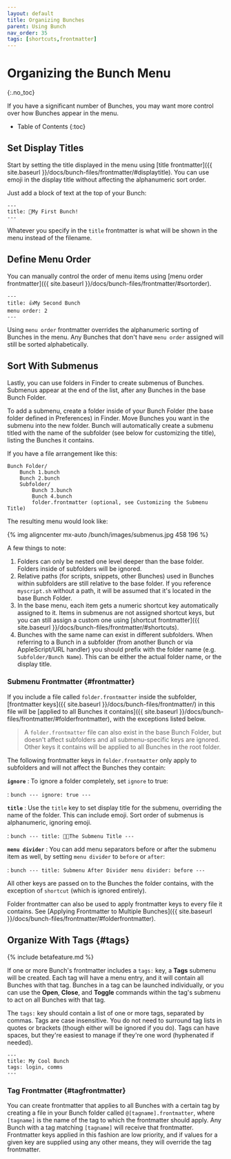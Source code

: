 ```yaml
---
layout: default
title: Organizing Bunches
parent: Using Bunch
nav_order: 35
tags: [shortcuts,frontmatter]
---
```

# Organizing the Bunch Menu
{:.no_toc}

If you have a significant number of Bunches, you may want more control over how Bunches appear in the menu.

* Table of Contents
{:toc}

## Set Display Titles

Start by setting the title displayed in the menu using [title frontmatter]({{ site.baseurl }}/docs/bunch-files/frontmatter/#displaytitle). You can use emoji in the display title without affecting the alphanumeric sort order.

Just add a block of text at the top of your Bunch:

```bunch
---
title: 🎉My First Bunch!
---
```

Whatever you specify in the `title` frontmatter is what will be shown in the menu instead of the filename.

## Define Menu Order

You can manually control the order of menu items using [menu order frontmatter]({{ site.baseurl }}/docs/bunch-files/frontmatter/#sortorder).

```bunch
---
title: 👍My Second Bunch
menu order: 2
---
```

Using `menu order` frontmatter overrides the alphanumeric sorting of Bunches in the menu. Any Bunches that don't have `menu order` assigned will still be sorted alphabetically.

## Sort With Submenus

Lastly, you can use folders in Finder to create submenus of Bunches. Submenus appear at the end of the list, after any Bunches in the base Bunch Folder.

To add a submenu, create a folder inside of your Bunch Folder (the base folder defined in Preferences) in Finder. Move Bunches you want in the submenu into the new folder. Bunch will automatically create a submenu titled with the name of the subfolder (see below for customizing the title), listing the Bunches it contains.


If you have a file arrangement like this:
```
Bunch Folder/
    Bunch 1.bunch
    Bunch 2.bunch
    Subfolder/
        Bunch 3.bunch
        Bunch 4.bunch
        folder.frontmatter (optional, see Customizing the Submenu Title)
```

The resulting menu would look like:

{% img aligncenter mx-auto /bunch/images/submenus.jpg 458 196 %}

A few things to note:

1. Folders can only be nested one level deeper than the base folder. Folders inside of subfolders will be ignored.
2. Relative paths (for scripts, snippets, other Bunches) used in Bunches within subfolders are still relative to the base folder. If you reference `myscript.sh` without a path, it will be assumed that it's located in the base Bunch Folder.
3. In the base menu, each item gets a numeric shortcut key automatically assigned to it. Items in submenus are not assigned shortcut keys, but you can still assign a custom one using [shortcut frontmatter]({{ site.baseurl }}/docs/bunch-files/frontmatter/#shortcuts).
4. Bunches with the same name can exist in different subfolders. When referring to a Bunch in a subfolder (from another Bunch or via AppleScript/URL handler) you should prefix with the folder name (e.g. `Subfolder/Bunch Name`). This can be either the actual folder name, or the display title.

### Submenu Frontmatter {#frontmatter}

If you include a file called `folder.frontmatter` inside the subfolder, [frontmatter keys]({{ site.baseurl }}/docs/bunch-files/frontmatter/) in this file will be [applied to all Bunches it contains]({{ site.baseurl }}/docs/bunch-files/frontmatter/#folderfrontmatter), with the exceptions listed below. 

> A `folder.frontmatter` file can also exist in the base Bunch Folder, but doesn't affect subfolders and all submenu-specific keys are ignored. Other keys it contains will be applied to all Bunches in the root folder.

The following frontmatter keys in `folder.frontmatter` only apply to subfolders and will not affect the Bunches they contain:

__`ignore`__
: To ignore a folder completely, set `ignore` to true:

:   ```bunch
    ---
    ignore: true
    ---
    ```

__`title`__
: Use the `title` key to set display title for the submenu, overriding the name of the folder. This can include emoji. Sort order of submenus is alphanumeric, ignoring emoji.

:   ```bunch
    ---
    title: 👍🏻The Submenu Title
    ---
    ```

__`menu divider`__
: You can add menu separators before or after the submenu item as well, by setting `menu divider` to `before` or `after`:

:   ```bunch
    ---
    title: Submenu After Divider
    menu divider: before
    ---
    ```

All other keys are passed on to the Bunches the folder contains, with the exception of `shortcut` (which is ignored entirely).

Folder frontmatter can also be used to apply frontmatter keys to every file it contains. See [Applying Frontmatter to Multiple Bunches]({{ site.baseurl }}/docs/bunch-files/frontmatter/#folderfrontmatter).

## Organize With Tags {#tags}

{% include betafeature.md %}

If one or more Bunch's frontmatter includes a `tags:` key, a __Tags__ submenu will be created. Each tag will have a menu entry, and it will contain all Bunches with that tag. Bunches in a tag can be launched individually, or you can use the __Open__, __Close__, and __Toggle__ commands within the tag's submenu to act on all Bunches with that tag.

The `tags:` key should contain a list of one or more tags, separated by commas. Tags are case insensitive. You do not need to surround tag lists in quotes or brackets (though either will be ignored if you do). Tags can have spaces, but they're easiest to manage if they're one word (hyphenated if needed).

```bunch
---
title: My Cool Bunch
tags: login, comms
---
```

### Tag Frontmatter {#tagfrontmatter}

You can create frontmatter that applies to all Bunches with a certain tag by creating a file in your Bunch folder called `@[tagname].frontmatter`, where `[tagname]` is the name of the tag to which the frontmatter should apply. Any Bunch with a tag matching `[tagname]` will receive that frontmatter. Frontmatter keys applied in this fashion are low priority, and if values for a given key are supplied using any other means, they will override the tag frontmatter.
